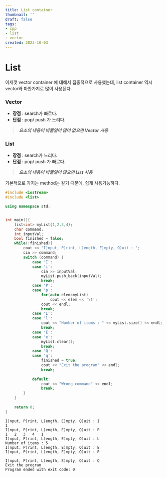 ```yaml
---
title: List container
thumbnail: ''
draft: false
tags:
- cpp
- list
- vector
created: 2023-10-03
---
```


# List

이제껏 vector container 에 대해서 집중적으로 사용했는데, list container 역시 vector와 마찬가지로 많이 사용된다.

### Vector

* **장점** : search가 빠르다.
* **단점** : pop/ push 가 느리다.

 > 
 >  ***요소의 내용이 바뀔일이 많이 없으면 Vector 사용***

### List

* **장점** : search가 느리다.
* **단점** : pop/ push 가 빠르다.

 > 
 >  ***요소의 내용이 바뀔일이 많으면 List 사용***

기본적으로 가지는 method는 같기 때문에, 쉽게 사용가능하다.

````c++
#include <iostream>
#include <list>

using namespace std;


int main(){
    list<int> myList{1,2,3,4};
    char command;
    int inputVal;
    bool finished = false;
    while(!finished){
        cout << "I)nput, P)rint, L)ength, E)mpty, Q)uit : ";
        cin >> command;
        switch (command) {
            case 'I':
            case 'i':
                cin >> inputVal;
                myList.push_back(inputVal);
                break;
            case 'P':
            case 'p':
                for(auto elem:myList)
                    cout << elem << '\t';
                cout << endl;
                break;
            case 'L':
            case 'l':
                cout << "Number of items : " << myList.size() << endl;
                break;
            case 'E':
            case 'e':
                myList.clear();
                break;
            case 'Q':
            case 'q':
                finished = true;
                cout << "Exit the program" << endl;
                break;
                
            default:
                cout << "Wrong command" << endl;
                break;
        }
    }
    
    return 0;
}

````

````
I)nput, P)rint, L)ength, E)mpty, Q)uit : I
1
I)nput, P)rint, L)ength, E)mpty, Q)uit : P
1	2	3	4	1	
I)nput, P)rint, L)ength, E)mpty, Q)uit : L
Number of items : 5
I)nput, P)rint, L)ength, E)mpty, Q)uit : E
I)nput, P)rint, L)ength, E)mpty, Q)uit : P

I)nput, P)rint, L)ength, E)mpty, Q)uit : Q
Exit the program
Program ended with exit code: 0
````
